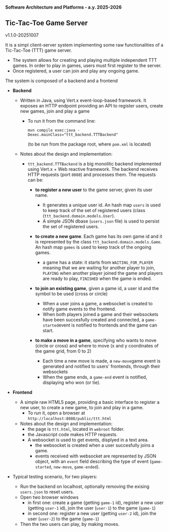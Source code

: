 #### Software Architecture and Platforms - a.y. 2025-2026

## Tic-Tac-Toe Game Server   

v1.1.0-20251007

It is a simpl client-server  system implementing some raw functionalities of a Tic-Tac-Toe (TTT) game server. 
 - The system allows for creating and playing multiple independent TTT games. In order to play in games, users must first register to the server.
 - Once registered, a user can join and play any ongoing game. 

The system is composed of a backend and a frontend

- **Backend**
  - Written in Java, using Vert.x event-loop-based framework. It exposes an HTTP endpoint providing an API to register users, create new games,  join and play a game

    - To run it from the command line:

      `mvn compile exec:java -Dexec.mainClass="ttt_backend.TTTBackend"`   

      (to be run from the package root, where `pom.xml` is located)
  
  - Notes about the design and implementation: 
    - `ttt_backend.TTTBackend` is a big monolitic backend implemented using Vert.x + Web reactive framework. The backend receives HTTP requests (port `8080`) and processes them. The requests can be: 
      - **to register a new user** to the game server, given its user name. 
        - It generates a unique user id. An hash map `users` is used to keep track of the set of registered users (class (`ttt_backend.domain.models.User`). 
        - A simple JSON dbase (`users.json` file) is used to persist the set of registered users.  
      - **to create a new game**. Each game has its own game id and it is represented by the class `ttt_backend.domain.models.Game`. An hash map `games` is used to keep track of the ongoing games.
        - a game has a state: it starts from `WAITING_FOR_PLAYER` meaning that we are waiting for another player to join, `PLAYING` when another player joined the game and players are ready to play, `FINISHED` when the game is ended.
      - **to join an existing game**, given a game id, a user id and the symbol to be used (cross or circle)
        - When a user joins a game, a websocket is created to notify game events to the frontend. 
        - When both players joined a game and their websockets have been succesfully created and connected, a `game-started`event is notified to frontends and the game can start. 
        
      - **to make a move in a game**, specifying who wants to move (circle or cross) and where to move (x and y coordinates of the game grid, from 0 to 2)
        - Each time a new move is made, a `new-move`game event is generated and notified to users' frontends, through their websockets   
        - When the game ends, a `game-end` event is notified, displaying who won (or tie).

  
  
- **Frontend** 
  - A simple raw HTML5 page, providing a basic interface to register a new user, to create a new game, to join and play in a game.
    - To run it, open a browser at `http://localhost:8080/public/ttt.html`
  - Notes about the design and implementation: 
    - the page is `ttt.html`, located in `webroot` folder.  
    - the Javascript code makes HTTP requests. 
    - A websocket is used to get events, displyed in a text area. 
      - the websocket is created when a user succesfully joins a game.
      - events received with websocket are represented by JSON object, with an `event` field describing the type of event (`game-started`, `new-move`, `game-ended`). 
 
- Typical testing scenario, for two players:
  - Run the backend on localhost, optionally removing the exising `users.json` to reset users. 
  - Open two browser windows
    - in first one: create a game (getting `game-1` id), register a new user (getting `user-1` id), join the user (`user-1`) to the game (`game-1`)
    - in second one: register a new user (getting `user-2` id), join the user (`user-2`) to the game (`game-1`)
  - Then the two users can play, by making moves. 
   
       
